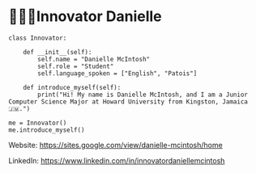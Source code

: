 <!---
- 👋 Hi, I’m @invtrdan
- 👀 I’m interested in ...
- 🌱 I’m currently learning ...
- 💞️ I’m looking to collaborate on ...
- 📫 How to reach me ...


invtrdan/invtrdan is a ✨ special ✨ repository because its `README.md` (this file) appears on your GitHub profile.
You can click the Preview link to take a look at your changes.
--->

# 👩🏽‍💻Innovator Danielle 

```
class Innovator:
  
    def __init__(self):
        self.name = "Danielle McIntosh"
        self.role = "Student"
        self.language_spoken = ["English", "Patois"]

    def introduce_myself(self):
        print("Hi! My name is Danielle McIntosh, and I am a Junior Computer Science Major at Howard University from Kingston, Jamaica 🇯🇲.")

me = Innovator()
me.introduce_myself()
```

Website: https://sites.google.com/view/danielle-mcintosh/home

LinkedIn: https://www.linkedin.com/in/innovatordaniellemcintosh




